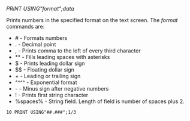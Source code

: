 **PRINT USING*"format"*;*data***

Prints numbers in the specified format on the text screen.  The *format* commands are:

- \#         - Formats numbers
- \.         - Decimal point
- \,         - Prints comma to the left of every third character
- \*\*        - Fills leading spaces with asterisks
- \$         - Prints leading dollar sign
- \$$        - Floating dollar sign
- \+         - Leading or trailing sign
- ^^^^      - Exponential format
- \-         - Minus sign after negative numbers
- \!         - Prints first string character
- %spaces%  - String field.  Length of field is number of spaces plus 2.

```ecb2
10 PRINT USING"##.###";1/3
```
